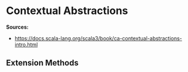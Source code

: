 # Contextual Abstractions

**Sources:**
- https://docs.scala-lang.org/scala3/book/ca-contextual-abstractions-intro.html


## Extension Methods
